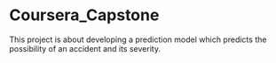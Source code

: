 # Coursera_Capstone
This project is about developing a prediction model which predicts the possibility of an accident and its severity.
